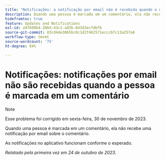 ```yaml
---
title: "Notificações: a notificação por email não é recebida quando o usuário está marcado em um comentário"
description: Quando uma pessoa é marcada em um comentário, ela não recebe uma notificação por email sobre o comentário.
hidefromtoc: true
feature: Updates and Notifications
exl-id: a97849b4-206d-43c1-a83b-843d3ecfdbf6
source-git-commit: 83cd4de3865bc0c1d2f462571ecccb7c13a257a6
workflow-type: tm+mt
source-wordcount: '75'
ht-degree: 84%

---
```


# Notificações: notificações por email não são recebidas quando a pessoa é marcada em um comentário

>[!NOTE]
>
>Esse problema foi corrigido em sexta-feira, 30 de novembro de 2023.

Quando uma pessoa é marcada em um comentário, ela não recebe uma notificação por email sobre o comentário.

As notificações no aplicativo funcionam conforme o esperado.

_Relatado pela primeira vez em 24 de outubro de 2023._
